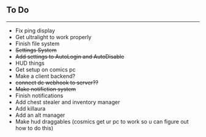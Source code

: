 ## To Do
________________________________________________________

- Fix ping display
- Get ultralight to work properly
- Finish file system
- ~~Settings System~~
- ~~Add settings to AutoLogin and AutoDisable~~
- HUD things
- Get setup on comics pc
- Make a client backend?
- ~~connect dc webhook to server??~~
- ~~Make notifiction system~~
- Finish notifications
- Add chest stealer and inventory manager
- Add killaura
- Add an alt manager
- Make hud draggables (cosmics get ur pc to work so u can figure out how to do this)

